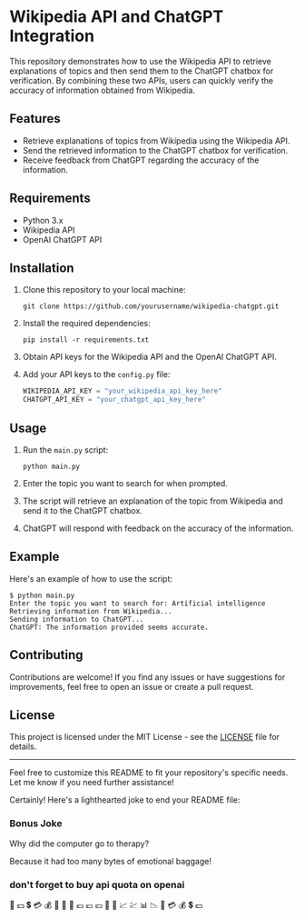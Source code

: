 # Wikipedia API and ChatGPT Integration

This repository demonstrates how to use the Wikipedia API to retrieve explanations of topics and then send them to the ChatGPT chatbox for verification. By combining these two APIs, users can quickly verify the accuracy of information obtained from Wikipedia.

## Features

- Retrieve explanations of topics from Wikipedia using the Wikipedia API.
- Send the retrieved information to the ChatGPT chatbox for verification.
- Receive feedback from ChatGPT regarding the accuracy of the information.

## Requirements

- Python 3.x
- Wikipedia API
- OpenAI ChatGPT API

## Installation

1. Clone this repository to your local machine:

   ```
   git clone https://github.com/yourusername/wikipedia-chatgpt.git
   ```

2. Install the required dependencies:

   ```
   pip install -r requirements.txt
   ```

3. Obtain API keys for the Wikipedia API and the OpenAI ChatGPT API.

4. Add your API keys to the `config.py` file:

   ```python
   WIKIPEDIA_API_KEY = "your_wikipedia_api_key_here"
   CHATGPT_API_KEY = "your_chatgpt_api_key_here"
   ```

## Usage

1. Run the `main.py` script:

   ```
   python main.py
   ```

2. Enter the topic you want to search for when prompted.

3. The script will retrieve an explanation of the topic from Wikipedia and send it to the ChatGPT chatbox.

4. ChatGPT will respond with feedback on the accuracy of the information.

## Example

Here's an example of how to use the script:

```
$ python main.py
Enter the topic you want to search for: Artificial intelligence
Retrieving information from Wikipedia...
Sending information to ChatGPT...
ChatGPT: The information provided seems accurate.
```

## Contributing

Contributions are welcome! If you find any issues or have suggestions for improvements, feel free to open an issue or create a pull request.

## License

This project is licensed under the MIT License - see the [LICENSE](LICENSE) file for details.

---

Feel free to customize this README to fit your repository's specific needs. Let me know if you need further assistance!


Certainly! Here's a lighthearted joke to end your README file:

### Bonus Joke
Why did the computer go to therapy?

Because it had too many bytes of emotional baggage!

### don't forget to buy api quota on openai
💸 💵 💲 💳 💰 🏦 🏧 🤑 💶 💷 💴 💱 🧾 📈 💹 📊 📉 🏧 💳 💰 💲 💵
